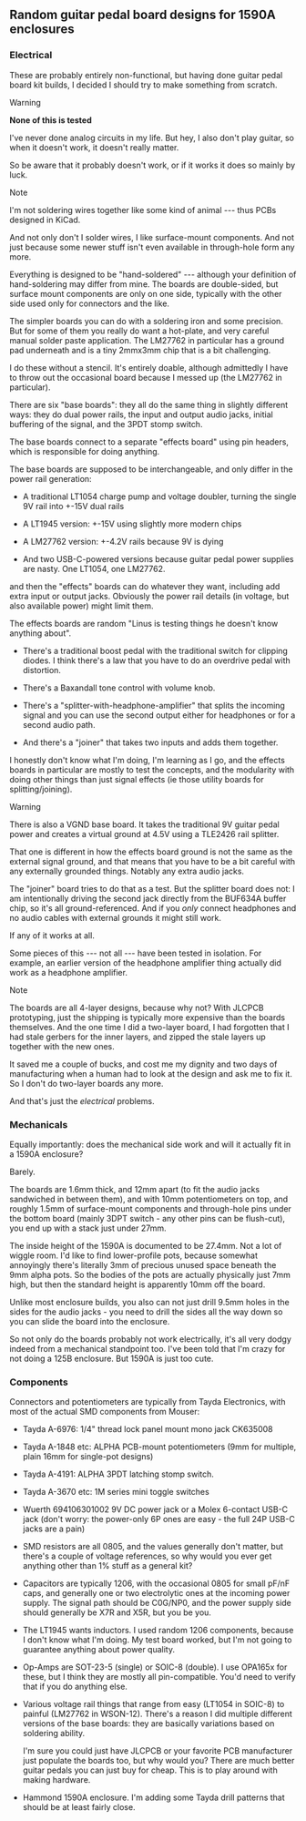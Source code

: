 ## Random guitar pedal board designs for 1590A enclosures

### Electrical

These are probably entirely non-functional, but having done guitar pedal
board kit builds, I decided I should try to make something from scratch.

> [!WARNING]
> **None of this is tested**
>
> I've never done analog circuits in my life.  But hey, I also
> don't play guitar, so when it doesn't work, it doesn't really
> matter.
>
> So be aware that it probably doesn't work, or if it works it
> does so mainly by luck.

> [!NOTE]
> I'm not soldering wires together like some kind of animal ---
> thus PCBs designed in KiCad.
>
> And not only don't I solder wires, I like surface-mount
> components.  And not just because some newer stuff isn't
> even available in through-hole form any more.
>
> Everything is designed to be "hand-soldered" --- although
> your definition of hand-soldering may differ from mine. The
> boards are double-sided, but surface mount components are
> only on one side, typically with the other side used only
> for connectors and the like.
>
> The simpler boards you can do with a soldering iron and some
> precision. But for some of them you really do want a hot-plate,
> and very careful manual solder paste application. The LM27762
> in particular has a ground pad underneath and is a tiny 2mmx3mm
> chip that is a bit challenging.
>
> I do these without a stencil. It's entirely doable, although
> admittedly I have to throw out the occasional board because I
> messed up (the LM27762 in particular).

There are six "base boards": they all do the same thing in slightly
different ways: they do dual power rails, the input and output audio
jacks, initial buffering of the signal, and the 3PDT stomp switch.

The base boards connect to a separate "effects board" using pin headers,
which is responsible for doing anything.

The base boards are supposed to be interchangeable, and only differ in
the power rail generation:

 - A traditional LT1054 charge pump and voltage doubler, turning the
   single 9V rail into +-15V dual rails

 - A LT1945 version: +-15V using slightly more modern chips

 - A LM27762 version: +-4.2V rails because 9V is dying

 - And two USB-C-powered versions because guitar pedal power supplies
   are nasty. One LT1054, one LM27762.

and then the "effects" boards can do whatever they want, including add
extra input or output jacks.  Obviously the power rail details (in
voltage, but also available power) might limit them.

The effects boards are random "Linus is testing things he doesn't know
anything about".

 - There's a traditional boost pedal with the traditional switch for
clipping diodes.  I think there's a law that you have to do an overdrive
pedal with distortion.

 - There's a Baxandall tone control with volume knob.

 - There's a "splitter-with-headphone-amplifier" that splits the incoming
signal and you can use the second output either for headphones or for a
second audio path.

 - And there's a "joiner" that takes two inputs and adds them together.

I honestly don't know what I'm doing, I'm learning as I go, and the
effects boards in particular are mostly to test the concepts, and the
modularity with doing other things than just signal effects (ie those
utility boards for splitting/joining).

> [!WARNING]
> There is also a VGND base board.  It takes the traditional 9V
> guitar pedal power and creates a virtual ground at 4.5V using
> a TLE2426 rail splitter.
>
> That one is different in how the effects board ground is not the
> same as the external signal ground, and that means that you have
> to be a bit careful with any externally grounded things.
>  Notably any extra audio jacks.
>
> The "joiner" board tries to do that as a test.  But the splitter
> board does not: I am intentionally driving the second jack directly
> from the BUF634A buffer chip, so it's all ground-referenced.
> And if you _only_ connect headphones and no audio cables with
> external grounds it might still work.
>
> If any of it works at all.

Some pieces of this --- not all --- have been tested in isolation.
For example, an earlier version of the headphone amplifier thing
actually did work as a headphone amplifier.

> [!NOTE]
> The boards are all 4-layer designs, because why not? With JLCPCB
> prototyping, just the shipping is typically more expensive than
> the boards themselves. And the one time I did a two-layer board,
> I had forgotten that I had stale gerbers for the inner layers,
> and zipped the stale layers up together with the new ones.
>
> It saved me a couple of bucks, and cost me my dignity and two
> days of manufacturing when a human had to look at the design and
> ask me to fix it. So I don't do two-layer boards any more.

And that's just the *electrical* problems.

### Mechanicals

Equally importantly: does the mechanical side work and will it actually
fit in a 1590A enclosure?

Barely.

The boards are 1.6mm thick, and 12mm apart (to fit the audio jacks
sandwiched in between them), and with 10mm potentiometers on top, and
roughly 1.5mm of surface-mount components and through-hole pins under
the bottom board (mainly 3DPT switch - any other pins can be flush-cut),
you end up with a stack just under 27mm.

The inside height of the 1590A is documented to be 27.4mm.  Not a lot of
wiggle room.  I'd like to find lower-profile pots, because somewhat
annoyingly there's literally 3mm of precious unused space beneath the
9mm alpha pots.  So the bodies of the pots are actually physically just
7mm high, but then the standard height is apparently 10mm off the board.

Unlike most enclosure builds, you also can not just drill 9.5mm holes in
the sides for the audio jacks - you need to drill the sides all the way
down so you can slide the board into the enclosure.

So not only do the boards probably not work electrically, it's all very
dodgy indeed from a mechanical standpoint too.  I've been told that I'm
crazy for not doing a 125B enclosure.  But 1590A is just too cute.

### Components

Connectors and potentiometers are typically from Tayda Electronics,
with most of the actual SMD components from Mouser:

 - Tayda A-6976: 1/4" thread lock panel mount mono jack CK635008

 - Tayda A-1848 etc: ALPHA PCB-mount potentiometers (9mm for multiple,
   plain 16mm for single-pot designs)

 - Tayda A-4191: ALPHA 3PDT latching stomp switch.

 - Tayda A-3670 etc: 1M series mini toggle switches

 - Wuerth 694106301002 9V DC power jack or a Molex 6-contact USB-C jack
   (don't worry: the power-only 6P ones are easy - the full 24P USB-C
   jacks are a pain)

 - SMD resistors are all 0805, and the values generally don't matter,
   but there's a couple of voltage references, so why would you ever get
   anything other than 1% stuff as a general kit?

 - Capacitors are typically 1206, with the occasional 0805 for small
   pF/nF caps, and generally one or two electrolytic ones at the
   incoming power supply. The signal path should be C0G/NP0, and the
   power supply side should generally be X7R and X5R, but you be you.

 - The LT1945 wants inductors. I used random 1206 components, because I
   don't know what I'm doing. My test board worked, but I'm not going to
   guarantee anything about power quality.

 - Op-Amps are SOT-23-5 (single) or SOIC-8 (double). I use OPA165x for
   these, but I think they are mostly all pin-compatible. You'd need to
   verify that if you do anything else.

 - Various voltage rail things that range from easy (LT1054 in SOIC-8)
   to painful (LM27762 in WSON-12). There's a reason I did multiple
   different versions of the base boards: they are basically variations
   based on soldering ability.

   I'm sure you could just have JLCPCB or your favorite PCB manufacturer
   just populate the boards too, but why would you? There are much better
   guitar pedals you can just buy for cheap. This is to play around with
   making hardware.

 - Hammond 1590A enclosure. I'm adding some Tayda drill patterns that
   should be at least fairly close.
